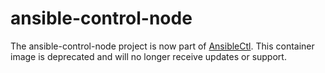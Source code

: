 # ansible-control-node

The ansible-control-node project is now part of [AnsibleCtl](https://github.com/claudiospizzi/ansiblectl). This container image is deprecated and will no longer receive updates or support.
